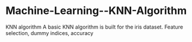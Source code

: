 # Machine-Learning--KNN-Algorithm
KNN algorithm 
A basic KNN algorithm is built for the iris dataset.
Feature selection, dummy indices, accuracy 
